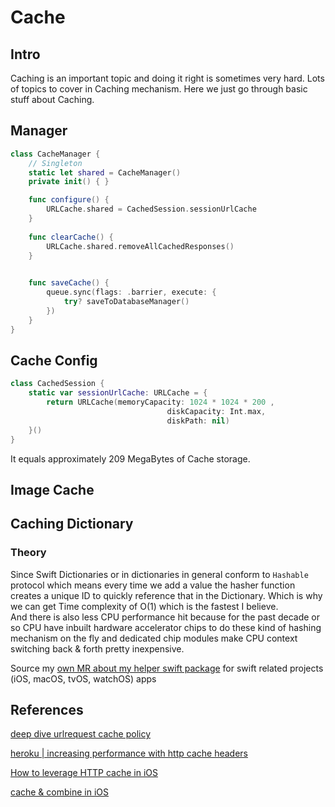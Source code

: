 # Cache

## Intro

Caching is an important topic and doing it right is sometimes very hard.
Lots of topics to cover in Caching mechanism. Here we just go through basic stuff about Caching.

## Manager


```swift
class CacheManager {
	// Singleton
	static let shared = CacheManager()
	private init() { }

	func configure() { 
		URLCache.shared = CachedSession.sessionUrlCache
	}
	
	func clearCache() {
		URLCache.shared.removeAllCachedResponses()
	}
	

	func saveCache() {
		queue.sync(flags: .barrier, execute: {
            try? saveToDatabaseManager()
        })
	}
}
```


## Cache Config

```swift
class CachedSession {
	static var sessionUrlCache: URLCache = {
        return URLCache(memoryCapacity: 1024 * 1024 * 200 ,
                                   diskCapacity: Int.max,
                                   diskPath: nil)
    }()					
}

```

It equals approximately 209 MegaBytes of Cache storage.


## Image Cache




## Caching Dictionary

### Theory

Since Swift Dictionaries or in dictionaries in general conform to `Hashable` protocol which means every time we add a value the hasher function creates a unique ID to quickly reference that in the Dictionary. Which is why we can get Time complexity of O(1) which is the fastest I believe.  
And there is also less CPU performance hit because for the past decade or so CPU have inbuilt hardware accelerator chips to do these kind of hashing mechanism on the fly and dedicated chip modules make CPU context switching back & forth pretty inexpensive.

Source my [own MR about my helper swift package](https://github.com/SensehacK/swift-sense/pull/3) for swift related projects (iOS, macOS, tvOS, watchOS) apps



## References

[deep dive urlrequest cache policy](https://medium.nextlevelswift.com/urlrequest-cache-policy-f7c30a96b698)

[heroku | increasing performance with http cache headers](https://devcenter.heroku.com/articles/increasing-application-performance-with-http-cache-headers)

[How to leverage HTTP cache in iOS](https://fabernovel.github.io/2019-01-22/how-to-leverage-http-cache-in-ios)

[cache & combine in iOS](https://pyartez.github.io/networking/simple-offline-caching-in-swift-and-combine.html)
